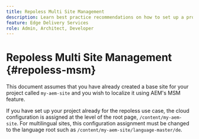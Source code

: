 ```yaml
---
title: Repoless Multi Site Management
description: Learn best practice recommendations on how to set up a project with multilingual sites leveraging a single code base in a repoless manner.
feature: Edge Delivery Services
role: Admin, Architect, Developer
---
```


# Repoless Multi Site Management {#repoless-msm}

This document assumes that you have already created a base site for your project called `my-aem-site` and you wish to localize it using AEM's MSM feature.

If you have set up your project already for the repoless use case, the cloud configuration is assigned at the level of the root page, `/content/my-aem-site`. For multilingual sites, this configuration assignment must be changed to the language root such as `/content/my-aem-site/language-master/de`.


